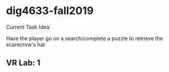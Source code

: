 # dig4633-fall2019
Current Task Idea: 

Have the player go on a search/complete a puzzle to retrieve the scarecrow's hat

## VR Lab: 1
